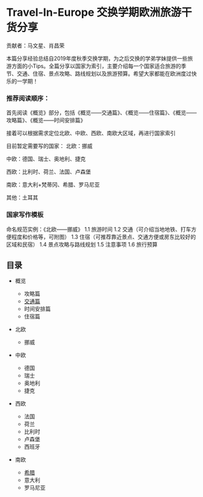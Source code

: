 # Travel-In-Europe 交换学期欧洲旅游干货分享

贡献者：马文星、肖昌荣

本篇分享经验总结自2019年度秋季交换学期，为之后交换的学弟学妹提供一些旅游方面的小Tips。全篇分享以国家为索引，主要介绍每一个国家适合旅游的季节、交通、住宿、景点攻略、路线规划以及旅游预算。希望大家都能在欧洲度过快乐的一学期！


### 推荐阅读顺序：
首先阅读《概览》部分，包括《概览——交通篇》、《概览——住宿篇》、《概览——攻略篇》、《概览——时间安排篇》

接着可以根据需求定位北欧、中欧、西欧、南欧大区域，再进行国家索引

目前暂定需要写的国家：
北欧：挪威

中欧：德国、瑞士、奥地利、捷克

西欧：比利时、荷兰、法国、卢森堡

南欧：意大利+梵蒂冈、希腊、罗马尼亚

其他：土耳其

### 国家写作模板
命名规范实例：《北欧——挪威》
1.1 旅游时间
1.2 交通（可介绍当地地铁、打车方便程度和价格等，可附图）
1.3 住宿（可推荐靠近景点、交通方便或房东比较好的区域和民宿）
1.4 景点攻略与路线规划
1.5 注意事项
1.6 旅行预算

## 目录

- 概览
    - 攻略篇
    - [交通篇](概览——交通篇.md)
    - 时间安排篇
    - 住宿篇

- 北欧
    - 挪威

- 中欧
    - 德国
    - 瑞士
    - 奥地利
    - 捷克

- 西欧
    - 法国
    - 荷兰
    - 比利时
    - 卢森堡
    - 西班牙

- 南欧
    - [希腊](南欧——希腊.md)
    - 意大利
    - 罗马尼亚
